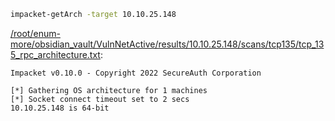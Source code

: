 ```bash
impacket-getArch -target 10.10.25.148
```

[/root/enum-more/obsidian_vault/VulnNetActive/results/10.10.25.148/scans/tcp135/tcp_135_rpc_architecture.txt](file:///root/enum-more/obsidian_vault/VulnNetActive/results/10.10.25.148/scans/tcp135/tcp_135_rpc_architecture.txt):

```
Impacket v0.10.0 - Copyright 2022 SecureAuth Corporation

[*] Gathering OS architecture for 1 machines
[*] Socket connect timeout set to 2 secs
10.10.25.148 is 64-bit


```
